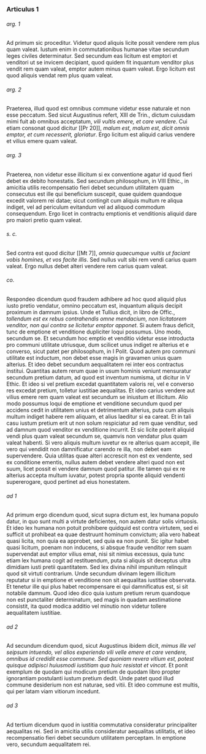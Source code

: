 ### Articulus 1

###### arg. 1
Ad primum sic proceditur. Videtur quod aliquis licite possit vendere rem plus quam valeat. Iustum enim in commutationibus humanae vitae secundum leges civiles determinatur. Sed secundum eas licitum est emptori et venditori ut se invicem decipiant, quod quidem fit inquantum venditor plus vendit rem quam valeat, emptor autem minus quam valeat. Ergo licitum est quod aliquis vendat rem plus quam valeat.

###### arg. 2
Praeterea, illud quod est omnibus commune videtur esse naturale et non esse peccatum. Sed sicut Augustinus refert, XIII de Trin., dictum cuiusdam mimi fuit ab omnibus acceptatum, *vili vultis emere, et care vendere*. Cui etiam consonat quod dicitur [[Pr 20]], *malum est, malum est, dicit omnis emptor, et cum recesserit, gloriatur*. Ergo licitum est aliquid carius vendere et vilius emere quam valeat.

###### arg. 3
Praeterea, non videtur esse illicitum si ex conventione agatur id quod fieri debet ex debito honestatis. Sed secundum philosophum, in VIII Ethic., in amicitia utilis recompensatio fieri debet secundum utilitatem quam consecutus est ille qui beneficium suscepit, quae quidem quandoque excedit valorem rei datae; sicut contingit cum aliquis multum re aliqua indiget, vel ad periculum evitandum vel ad aliquod commodum consequendum. Ergo licet in contractu emptionis et venditionis aliquid dare pro maiori pretio quam valeat.

###### s. c.
Sed contra est quod dicitur [[Mt 7]], *omnia quaecumque vultis ut faciant vobis homines, et vos facite illis*. Sed nullus vult sibi rem vendi carius quam valeat. Ergo nullus debet alteri vendere rem carius quam valeat.

###### co.
Respondeo dicendum quod fraudem adhibere ad hoc quod aliquid plus iusto pretio vendatur, omnino peccatum est, inquantum aliquis decipit proximum in damnum ipsius. Unde et Tullius dicit, in libro de Offic., *tollendum est ex rebus contrahendis omne mendacium, non licitatorem venditor, non qui contra se licitetur emptor apponet*. Si autem fraus deficit, tunc de emptione et venditione dupliciter loqui possumus. Uno modo, secundum se. Et secundum hoc emptio et venditio videtur esse introducta pro communi utilitate utriusque, dum scilicet unus indiget re alterius et e converso, sicut patet per philosophum, in I Polit. Quod autem pro communi utilitate est inductum, non debet esse magis in gravamen unius quam alterius. Et ideo debet secundum aequalitatem rei inter eos contractus institui. Quantitas autem rerum quae in usum hominis veniunt mensuratur secundum pretium datum, ad quod est inventum numisma, ut dicitur in V Ethic. Et ideo si vel pretium excedat quantitatem valoris rei, vel e converso res excedat pretium, tolletur iustitiae aequalitas. Et ideo carius vendere aut vilius emere rem quam valeat est secundum se iniustum et illicitum. Alio modo possumus loqui de emptione et venditione secundum quod per accidens cedit in utilitatem unius et detrimentum alterius, puta cum aliquis multum indiget habere rem aliquam, et alius laeditur si ea careat. Et in tali casu iustum pretium erit ut non solum respiciatur ad rem quae venditur, sed ad damnum quod venditor ex venditione incurrit. Et sic licite poterit aliquid vendi plus quam valeat secundum se, quamvis non vendatur plus quam valeat habenti. Si vero aliquis multum iuvetur ex re alterius quam accepit, ille vero qui vendidit non damnificatur carendo re illa, non debet eam supervendere. Quia utilitas quae alteri accrescit non est ex vendente, sed ex conditione ementis, nullus autem debet vendere alteri quod non est suum, licet possit ei vendere damnum quod patitur. Ille tamen qui ex re alterius accepta multum iuvatur, potest propria sponte aliquid vendenti supererogare, quod pertinet ad eius honestatem.

###### ad 1
Ad primum ergo dicendum quod, sicut supra dictum est, lex humana populo datur, in quo sunt multi a virtute deficientes, non autem datur solis virtuosis. Et ideo lex humana non potuit prohibere quidquid est contra virtutem, sed ei sufficit ut prohibeat ea quae destruunt hominum convictum; alia vero habeat quasi licita, non quia ea approbet, sed quia ea non punit. Sic igitur habet quasi licitum, poenam non inducens, si absque fraude venditor rem suam supervendat aut emptor vilius emat, nisi sit nimius excessus, quia tunc etiam lex humana cogit ad restituendum, puta si aliquis sit deceptus ultra dimidiam iusti pretii quantitatem. Sed lex divina nihil impunitum relinquit quod sit virtuti contrarium. Unde secundum divinam legem illicitum reputatur si in emptione et venditione non sit aequalitas iustitiae observata. Et tenetur ille qui plus habet recompensare ei qui damnificatus est, si sit notabile damnum. Quod ideo dico quia iustum pretium rerum quandoque non est punctaliter determinatum, sed magis in quadam aestimatione consistit, ita quod modica additio vel minutio non videtur tollere aequalitatem iustitiae.

###### ad 2
Ad secundum dicendum quod, sicut Augustinus ibidem dicit, *mimus ille vel seipsum intuendo, vel alios experiendo vili velle emere et care vendere, omnibus id credidit esse commune. Sed quoniam revera vitium est, potest quisque adipisci huiusmodi iustitiam qua huic resistat et vincat*. Et ponit exemplum de quodam qui modicum pretium de quodam libro propter ignorantiam postulanti iustum pretium dedit. Unde patet quod illud commune desiderium non est naturae, sed vitii. Et ideo commune est multis, qui per latam viam vitiorum incedunt.

###### ad 3
Ad tertium dicendum quod in iustitia commutativa consideratur principaliter aequalitas rei. Sed in amicitia utilis consideratur aequalitas utilitatis, et ideo recompensatio fieri debet secundum utilitatem perceptam. In emptione vero, secundum aequalitatem rei.

